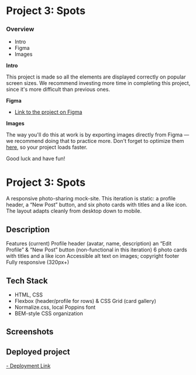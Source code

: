 # Project 3: Spots

### Overview

- Intro
- Figma
- Images

**Intro**

This project is made so all the elements are displayed correctly on popular screen sizes. We recommend investing more time in completing this project, since it's more difficult than previous ones.

**Figma**

- [Link to the project on Figma](https://www.figma.com/file/BBNm2bC3lj8QQMHlnqRsga/Sprint-3-Project-%E2%80%94-Spots?type=design&node-id=2%3A60&mode=design&t=afgNFybdorZO6cQo-1)

**Images**

The way you'll do this at work is by exporting images directly from Figma — we recommend doing that to practice more. Don't forget to optimize them [here](https://tinypng.com/), so your project loads faster.

Good luck and have fun!

# Project 3: Spots

A responsive photo-sharing mock-site.
This iteration is static: a profile header, a “New Post” button, and six photo cards with titles and a like icon. The layout adapts cleanly from desktop down to mobile.

## Description

Features (current)
Profile header (avatar, name, description) an “Edit Profile” &
“New Post” button (non-functional in this iteration)
6 photo cards with titles and a like icon
Accessible alt text on images; copyright footer
Fully responsive (320px+)

## Tech Stack

- HTML, CSS
- Flexbox (header/profile for rows) & CSS Grid (card gallery)
- Normalize.css, local Poppins font
- BEM-style CSS organization

## Screenshots

## Deployed project

[- Deployment Link ](https://v-e-x-i-n.github.io/se_project_spots/)
